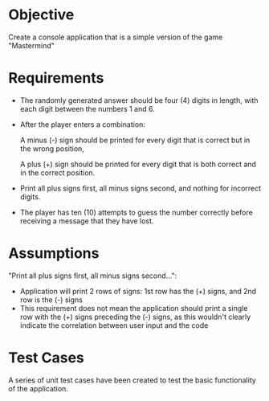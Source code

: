 # Objective
Create a console application that is a simple version of the game "Mastermind" 

# Requirements
- The randomly generated answer should be four (4) digits in length, with each digit between the numbers 1 and 6.
- After the player enters a combination:

  A minus (-) sign should be printed for every digit that is correct but in the wrong position,
  
  A plus (+) sign should be printed for every digit that is both correct and in the correct position.

- Print all plus signs first, all minus signs second, and nothing for incorrect digits.
- The player has ten (10) attempts to guess the number correctly before receiving a message that they have lost.

# Assumptions
"Print all plus signs first, all minus signs second...":
- Application will print 2 rows of signs: 1st row has the (+) signs, and 2nd row is the (-) signs
- This requirement does not mean the application should print a single row with the (+) signs preceding the (-) signs, as this wouldn't clearly indicate the correlation between user input and the code

# Test Cases
A series of unit test cases have been created to test the basic functionality of the application.
